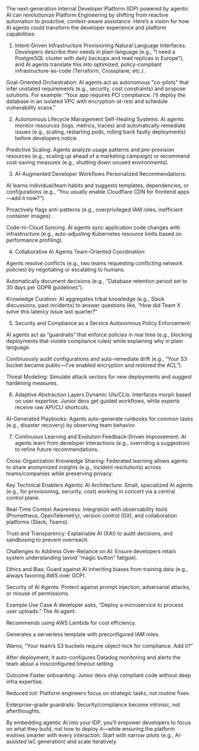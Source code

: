 The next-generation Internal Developer Platform (IDP) powered by agentic AI can revolutionize Platform Engineering by shifting from reactive automation to proactive, context-aware assistance. Here’s a vision for how AI agents could transform the developer experience and platform capabilities:

1. Intent-Driven Infrastructure Provisioning
Natural Language Interfaces: Developers describe their needs in plain language (e.g., “I need a PostgreSQL cluster with daily backups and read replicas in Europe”), and AI agents translate this into optimized, policy-compliant infrastructure-as-code (Terraform, Crossplane, etc.).

Goal-Oriented Orchestration: AI agents act as autonomous "co-pilots" that infer unstated requirements (e.g., security, cost constraints) and propose solutions. For example:
“Your app requires PCI compliance. I’ll deploy the database in an isolated VPC with encryption-at-rest and schedule vulnerability scans.”

2. Autonomous Lifecycle Management
Self-Healing Systems: AI agents monitor resources (logs, metrics, traces) and automatically remediate issues (e.g., scaling, restarting pods, rolling back faulty deployments) before developers notice.

Predictive Scaling: Agents analyze usage patterns and pre-provision resources (e.g., scaling up ahead of a marketing campaign) or recommend cost-saving measures (e.g., shutting down unused environments).

3. AI-Augmented Developer Workflows
Personalized Recommendations:

AI learns individual/team habits and suggests templates, dependencies, or configurations (e.g., “You usually enable Cloudflare CDN for frontend apps—add it now?”).

Proactively flags anti-patterns (e.g., overprivileged IAM roles, inefficient container images).

Code-to-Cloud Syncing: AI agents sync application code changes with infrastructure (e.g., auto-adjusting Kubernetes resource limits based on performance profiling).

4. Collaborative AI Agents
Team-Oriented Coordination:

Agents resolve conflicts (e.g., two teams requesting conflicting network policies) by negotiating or escalating to humans.

Automatically document decisions (e.g., “Database retention period set to 30 days per GDPR guidelines”).

Knowledge Curation: AI aggregates tribal knowledge (e.g., Slack discussions, past incidents) to answer questions like, “How did Team X solve this latency issue last quarter?”

5. Security and Compliance as a Service
Autonomous Policy Enforcement:

AI agents act as “guardrails” that enforce policies in real time (e.g., blocking deployments that violate compliance rules) while explaining why in plain language.

Continuously audit configurations and auto-remediate drift (e.g., “Your S3 bucket became public—I’ve enabled encryption and restored the ACL”).

Threat Modeling: Simulate attack vectors for new deployments and suggest hardening measures.

6. Adaptive Abstraction Layers
Dynamic UIs/CLIs: Interfaces morph based on user expertise. Junior devs get guided workflows, while experts receive raw API/CLI shortcuts.

AI-Generated Playbooks: Agents auto-generate runbooks for common tasks (e.g., disaster recovery) by observing team behavior.

7. Continuous Learning and Evolution
Feedback-Driven Improvement: AI agents learn from developer interactions (e.g., overriding a suggestion) to refine future recommendations.

Cross-Organization Knowledge Sharing: Federated learning allows agents to share anonymized insights (e.g., incident resolutions) across teams/companies while preserving privacy.

Key Technical Enablers
Agentic AI Architecture: Small, specialized AI agents (e.g., for provisioning, security, cost) working in concert via a central control plane.

Real-Time Context Awareness: Integration with observability tools (Prometheus, OpenTelemetry), version control (Git), and collaboration platforms (Slack, Teams).

Trust and Transparency: Explainable AI (XAI) to audit decisions, and sandboxing to prevent overreach.

Challenges to Address
Over-Reliance on AI: Ensure developers retain system understanding (avoid “magic button” fatigue).

Ethics and Bias: Guard against AI inheriting biases from training data (e.g., always favoring AWS over GCP).

Security of AI Agents: Protect against prompt injection, adversarial attacks, or misuse of permissions.

Example Use Case
A developer asks, “Deploy a microservice to process user uploads.” The AI agent:

Recommends using AWS Lambda for cost efficiency.

Generates a serverless template with preconfigured IAM roles.

Warns, “Your team’s S3 buckets require object-lock for compliance. Add it?”

After deployment, it auto-configures Datadog monitoring and alerts the team about a misconfigured timeout setting.

Outcome
Faster onboarding: Junior devs ship compliant code without deep infra expertise.

Reduced toil: Platform engineers focus on strategic tasks, not routine fixes.

Enterprise-grade guardrails: Security/compliance become intrinsic, not afterthoughts.

By embedding agentic AI into your IDP, you’ll empower developers to focus on what they build, not how to deploy it—while ensuring the platform evolves smarter with every interaction. Start with narrow pilots (e.g., AI-assisted IaC generation) and scale iteratively.